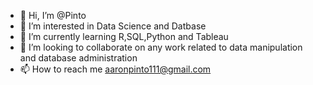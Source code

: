 - 👋 Hi, I’m @Pinto
- 👀 I’m interested in Data Science and Datbase
- 🌱 I’m currently learning R,SQL,Python and Tableau
- 💞️ I’m looking to collaborate on any work related to data manipulation and database administration
- 📫 How to reach me aaronpinto111@gmail.com

<!---
Pinto /Pinto is a ✨ special ✨ repository because its `README.md` (this file) appears on your GitHub profile.
You can click the Preview link to take a look at your changes.
--->
